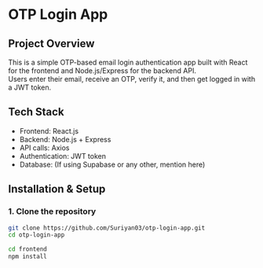 # OTP Login App

## Project Overview
This is a simple OTP-based email login authentication app built with React for the frontend and Node.js/Express for the backend API.  
Users enter their email, receive an OTP, verify it, and then get logged in with a JWT token.

## Tech Stack
- Frontend: React.js
- Backend: Node.js + Express
- API calls: Axios
- Authentication: JWT token
- Database: (If using Supabase or any other, mention here)

## Installation & Setup

### 1. Clone the repository
```bash
git clone https://github.com/Suriyan03/otp-login-app.git
cd otp-login-app

cd frontend
npm install
